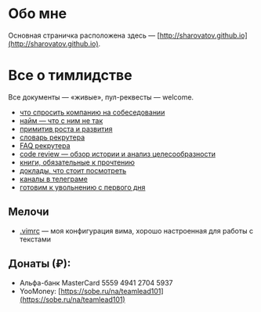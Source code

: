 # Обо мне

Основная страничка расположена здесь — [http://sharovatov.github.io](http://sharovatov.github.io).

# Все о тимлидстве

Все документы — «живые», пул-реквесты — welcome.

- [что спросить компанию на собеседовании](company_interview.md)
- [найм — что с ним не так](hiring.md)
- [примитив роста и развития](growth.md)
- [словарь рекрутера](recruiting.md)
- [FAQ рекрутера](recruiter_FAQ.md)
- [code review — обзор истории и анализ целесообразности](codereview.md)
- [книги, обязательные к прочтению](books.md)
- [доклады, что стоит посмотреть](talks.md)
- [каналы в телеграме](tg-channels.md)
- [готовим к увольнению с первого дня](firing.md)

## Мелочи

- [.vimrc](.vimrc) — моя конфигурация вима, хорошо настроенная для работы с текстами

## Донаты (₽):

- Альфа-банк MasterCard 5559 4941 2704 5937
- YooMoney: [https://sobe.ru/na/teamlead101](https://sobe.ru/na/teamlead101)
